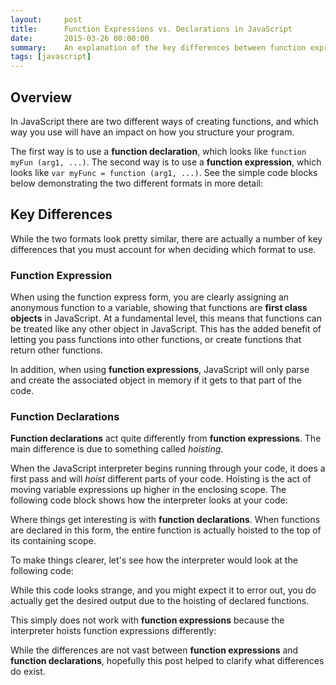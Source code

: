 ```yaml
---
layout:     post
title:      Function Expressions vs. Declarations in JavaScript
date:       2015-03-26 00:00:00
summary:    An explanation of the key differences between function expressions and declarations.
tags: [javascript]
---
```


## Overview

In JavaScript there are two different ways of creating functions, and which way you use will have an impact on how you structure your program.

The first way is to use a **function declaration**, which looks like `function myFun (arg1, ...)`. The second way is to use a **function expression**, which looks like `var myFunc = function (arg1, ...)`. See the simple code blocks below demonstrating the two different formats in more detail:

<script src="https://gist.github.com/cgrinaldi/238f33685b64acd36ab5.js"></script>

## Key Differences

While the two formats look pretty similar, there are actually a number of key differences that you must account for when deciding which format to use.

### Function Expression

When using the function express form, you are clearly assigning an anonymous function to a variable, showing that functions are **first class objects** in JavaScript. At a fundamental level, this means that functions can be treated like any other object in JavaScript. This has the added benefit of letting you pass functions into other functions, or create functions that return other functions.

In addition, when using **function expressions**, JavaScript will only parse and create the associated object in memory if it gets to that part of the code.

### Function Declarations

**Function declarations** act quite differently from **function expressions**. The main difference is due to something called _hoisting_.

When the JavaScript interpreter begins running through your code, it does a first pass and will _hoist_ different parts of your code. Hoisting is the act of moving variable expressions up higher in the enclosing scope. The following code block shows how the interpreter looks at your code:

<script src="https://gist.github.com/cgrinaldi/929915b6ba656b4f2ea2.js"></script>

Where things get interesting is with **function declarations**. When functions are declared in this form, the entire function is actually hoisted to the top of its containing scope.

To make things clearer, let's see how the interpreter would look at the following code:

<script src="https://gist.github.com/cgrinaldi/0bc8166f9f0b71393382.js"></script>

While this code looks strange, and you might expect it to error out, you do actually get the desired output due to the hoisting of declared functions.

This simply does not work with **function expressions** because the interpreter hoists function expressions differently:

<script src="https://gist.github.com/cgrinaldi/c87971ea3411d8c3f89b.js"></script>

While the differences are not vast between **function expressions** and **function declarations**, hopefully this post helped to clarify what differences do exist.

